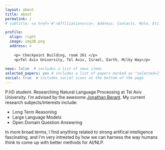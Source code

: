 ```yaml
---
layout: about
title: about
permalink: /
# subtitle: <a href='#'>Affiliations</a>. Address. Contacts. Moto. Etc.

profile:
  align: right
  image: img3B.png
  address: >
    
    <p> Checkpoint Building, room 261 </p>
    <p>Tel Aviv University, Tel Aviv, Israel, Earth, Milky Way</p>
    
news: false  # includes a list of news items
selected_papers: yes # includes a list of papers marked as "selected={true}"
social: true  # includes social icons at the bottom of the page
---
```

P.hD student. Researching Natural Language Processing at Tel Aviv University. I'm advised by the awesome [Jonathan Berant](https://www.cs.tau.ac.il/~joberant/).
My current research subjects/interests include: 
- Long Term Reasoning
- Large Language Models
- Open Domain Question Answering


In more broad terms, I find anything related to strong artifical intelligence fascinating, and I'm very intrested by how we can harness the way humans think to come up with better methods for AI/NLP.

